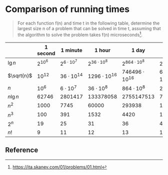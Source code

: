 # Comparison of running times

> For each function f(n) and time t in the following table, determine the largest size n of a problem that can be solved in time t, assuming that the algorithm to solve the problem takes f(n) microseconds[^1].

|            | 1 second     | 1 minute             | 1 hour                | 1 day                  | 1 month                  | 1 year                    | 1 century                       |
| ---------- | ------------ | -------------------- | --------------------- | ---------------------- | ------------------------ | ------------------------- | ------------------------------- |
| $\lg{n}$   | $2^{10^{6}}$ | $2^{6 \cdot 10^{7}}$ | $2^{36 \cdot 10^{8}}$ | $2^{864 \cdot 10^{8}}$ | $2^{25920 \cdot 10^{8}}$ | $2^{315360 \cdot 10^{8}}$ | $2^{31556736 \cdot 10^{8}}$     |
| $\sqrt{n}$ | $10^{12}$    | $36 \cdot 10^{14}$   | $1296 \cdot 10^{16}$  | $746496 \cdot 10^{16}$ | $6718464 \cdot 10^{18}$  | $994519296 \cdot 10^{18}$ | $995827586973696 \cdot 10^{16}$ |
| $n$        | $10^{6}$     | $6 \cdot 10^{7}$     | $36 \cdot 10^{8}$     | $864 \cdot 10^{8}$     | $2592 \cdot 10^{9}$      | $31536 \cdot 10^{9}$      | $31556736 \cdot 10^{8}$         |
| $n\lg{n}$  | 62746        | 2801417              | 133378058             | 2755147513             | 71870856404              | 797633893349              | 68654697441062                  |
| $n^{2}$    | 1000         | 7745                 | 60000                 | 293938                 | 1609968                  | 5615692                   | 56175382                        |
| $n^{3}$    | 100          | 391                  | 1532                  | 4420                   | 13736                    | 31593                     | 146677                          |
| $2^{n}$    | 19           | 25                   | 31                    | 36                     | 41                       | 44                        | 51                              |
| $n!$       | 9            | 11                   | 12                    | 13                     | 15                       | 16                        | 17                              |

## Reference

[^1]: https://ita.skanev.com/01/problems/01.html
